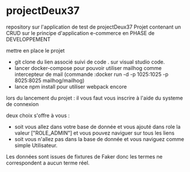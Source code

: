 # projectDeux37
repository sur l'application de test de projectDeux37
Projet contenant un CRUD sur le principe d'application e-commerce en PHASE de DEVELOPPEMENT

mettre en place le projet 
- git clone  du lien associé  suivi de code . sur visual studio code.
- lancer docker-compose pour pouvoir utiliser mailhog comme intercepteur de mail (commande :docker run -d -p 1025:1025 -p 8025:8025 mailhog/mailhog)
- lance npm install pour utiliser webpack encore

lors du lancement du projet :
il vous faut vous inscrire à l'aide du systeme de connexion 

deux choix s'offre à vous :
- soit vous allez dans votre base de donnée et vous ajouté dans role la valeur ["ROLE_ADMIN"] et vous pouvez naviguer sur tous les liens
- soit vous n'allez pas dans la base de donnée et vous naviguez comme simple Utilisateur.

Les données sont issues de fixtures de Faker donc les termes ne correspondent a aucun terme réel.











